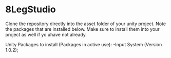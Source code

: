 # 8LegStudio

Clone the repository directly into the asset folder of your unity project. Note the packages that are installed below. Make sure to install them into your project as well if yo uhave not already.

Unity Packages to install (Packages in active use):
-Input System (Version 1.0.2);
